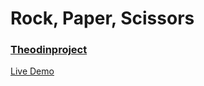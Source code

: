 # Rock, Paper, Scissors

### [Theodinproject](https://www.theodinproject.com/)

[Live Demo](https://tarekvisch.github.io/rock-paper-scissors/)